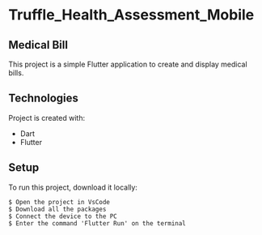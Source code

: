# Truffle_Health_Assessment_Mobile

## Medical Bill
This project is a simple Flutter application to create and display medical bills.
	
## Technologies
Project is created with:
* Dart
* Flutter
	
## Setup
To run this project, download it locally:

```
$ Open the project in VsCode
$ Download all the packages 
$ Connect the device to the PC
$ Enter the command 'Flutter Run' on the terminal
```
